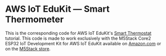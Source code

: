 # AWS IoT EduKit — Smart Thermometer

This is the corresponding code for AWS IoT EduKit's [Smart Thermostat](https://edukit.workshop.aws/en/smart-thermostat.html) tutorial. This code is made to work exclusively with the M5Stack Core2 ESP32 IoT Development Kit for AWS IoT EduKit available on [Amazon.com](https://www.amazon.com/dp/B08VGRZYJR) or on the [M5Stack store](https://m5stack.com/products/m5stack-core2-esp32-iot-development-kit-for-aws-iot-edukit).
